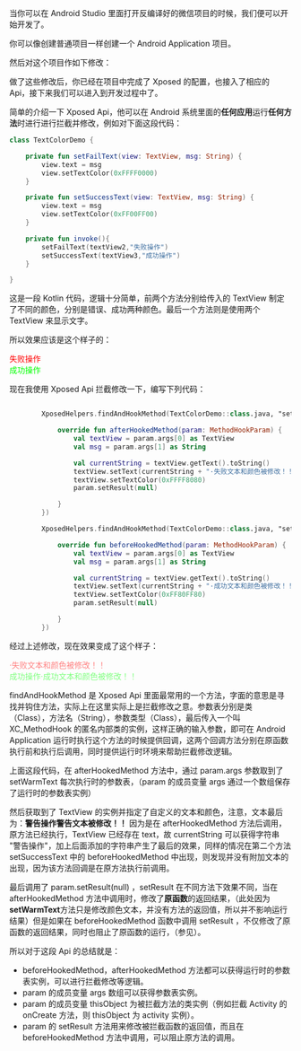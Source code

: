 当你可以在 Android Studio 里面打开反编译好的微信项目的时候，我们便可以开始开发了。

你可以像创建普通项目一样创建一个 Android Application 项目。

然后对这个项目作如下修改：





做了这些修改后，你已经在项目中完成了 Xposed 的配置，也接入了相应的 Api，接下来我们可以进入到开发过程中了。

简单的介绍一下 Xposed Api，他可以在 Android 系统里面的**任何应用**运行**任何方法**时进行进行拦截并修改，例如对下面这段代码：

```kotlin
class TextColorDemo {

    private fun setFailText(view: TextView, msg: String) {
        view.text = msg
        view.setTextColor(0xFFFF0000)
    }

    private fun setSuccessText(view: TextView, msg: String) {
        view.text = msg
        view.setTextColor(0xFF00FF00)
    }

    private fun invoke(){
        setFailText(textView2,"失败操作")
        setSuccessText(textView3,"成功操作")
    }

}
```

这是一段 Kotlin 代码，逻辑十分简单，前两个方法分别给传入的 TextView 制定了不同的颜色，分别是错误、成功两种颜色。最后一个方法则是使用两个 TextView 来显示文字。

所以效果应该是这个样子的：                                

<font color = '#FF0000'>失败操作</font><br>
<font color = '#00FF00'>成功操作</font><br>

现在我使用 Xposed Api 拦截修改一下，编写下列代码：

```kotlin

        XposedHelpers.findAndHookMethod(TextColorDemo::class.java, "setFailText", TextView::class.java, String:class.java, object : XC_MethodHook() {

            override fun afterHookedMethod(param: MethodHookParam) {
            	val textView = param.args[0] as TextView
            	val msg = param.args[1] as String

                val currentString = textView.getText().toString()
            	textView.setText(currentString + "·失败文本和颜色被修改！！")
            	textView.setTextColor(0xFFFF8080)
            	param.setResult(null)

            }
        })

        XposedHelpers.findAndHookMethod(TextColorDemo::class.java, "setSuccessText", TextView::class.java, String:class.java, object : XC_MethodHook() {

            override fun beforeHookedMethod(param: MethodHookParam) {
                val textView = param.args[0] as TextView
                val msg = param.args[1] as String

                val currentString = textView.getText().toString()
                textView.setText(currentString + "·成功文本和颜色被修改！！")
                textView.setTextColor(0xFF80FF80)
                param.setResult(null)

            }
        })

```

经过上述修改，现在效果变成了这个样子：

<font color = '#ff8080'>·失败文本和颜色被修改！！</font><br>
<font color = '#80ff80'>成功操作·成功文本和颜色被修改！！</font><br>

findAndHookMethod 是 Xposed Api 里面最常用的一个方法，字面的意思是寻找并钩住方法，实际上在这里实际上是拦截修改之意。参数表分别是类（Class），方法名（String），参数类型（Class），最后传入一个叫  XC_MethodHook 的匿名内部类的实例，这样正确的输入参数，即可在 Android Application 运行时执行这个方法的时候提供回调，这两个回调方法分别在原函数执行前和执行后调用，同时提供运行时环境来帮助拦截修改逻辑。

上面这段代码，在 afterHookedMethod 方法中，通过 param.args 参数取到了 setWarmText 每次执行时的参数表，（param 的成员变量 args 通过一个数组保存了运行时的参数表实例）

然后获取到了 TextView 的实例并指定了自定义的文本和颜色，注意，文本最后为：**警告操作警告文本被修改！！**  因为是在 afterHookedMethod 方法后调用，原方法已经执行，TextView 已经存在 text，故 currentString 可以获得字符串 "警告操作"，加上后面添加的字符串产生了最后的效果，同样的情况在第二个方法 setSuccessText 中的 beforeHookedMethod 中出现，则发现并没有附加文本的出现，因为该方法回调是在原方法执行前调用。

最后调用了 param.setResult(null) ，setResult 在不同方法下效果不同，当在 afterHookedMethod 方法中调用时，修改了**原函数**的返回结果，（此处因为**setWarmText**方法只是修改颜色文本，并没有方法的返回值，所以并不影响运行结果）但是如果在 beforeHookedMethod 函数中调用 setResult ，不仅修改了原函数的返回结果，同时也阻止了原函数的运行，（参见）。

所以对于这段 Api 的总结就是：

- beforeHookedMethod，afterHookedMethod 方法都可以获得运行时的参数表实例，可以进行拦截修改等逻辑。
- param 的成员变量 args 数组可以获得参数表实例。
- param 的成员变量 thisObject 为被拦截方法的类实例（例如拦截 Activity 的 onCreate 方法，则 thisObject 为 activity 实例）。
- param 的 setResult 方法用来修改被拦截函数的返回值，而且在 beforeHookedMethod 方法中调用，可以阻止原方法的调用。

